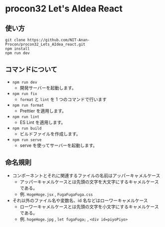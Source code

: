 # procon32 Let's AIdea React

## 使い方

```
git clone https://github.com/NIT-Anan-Procon/procon32_Lets_AIdea_react.git
npm install
npm run dev
```

## コマンドについて

- `npm run dev`
  - 開発サーバーを起動します。
- `npm run fix`
  - `format` と `lint` を 1 つのコマンドで行います
- `npm run format`
  - Prettier を適用します。
- `npm run lint`
  - ES Lint を適用します。
- `npm run build`
  - ビルドファイルを作成します。
- `npm run serve`
  - serve を使ってサーバーを起動します。

## 命名規則

- コンポーネントとそれに関連するファイルの名前はアッパーキャメルケース
  - アッパーキャメルケースとは先頭の文字を大文字にするキャメルケースである。
  - 例. `HogeHoge.jsx` , `FugaFugaFuga.css`
- それ以外のファイル名や変数名、id 名などはローワーキャメルケース
  - ローワーキャメルケースとは先頭の文字を小文字にするキャメルケースである。
  - 例. `hogeHoge.jpg` , `let fugaFuga;` , `<div id=piyoPiyo>`
